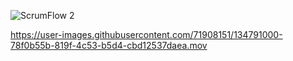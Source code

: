 ![ScrumFlow 2](https://user-images.githubusercontent.com/71908151/134791071-2512c9cf-bd6c-48bb-9138-bc5507a8233a.gif)



https://user-images.githubusercontent.com/71908151/134791000-78f0b55b-819f-4c53-b5d4-cbd12537daea.mov

